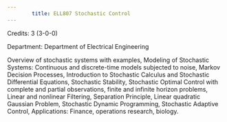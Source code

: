 ```yaml
---
        title: ELL807 Stochastic Control
---
```

Credits: 3 (3-0-0)

Department: Department of Electrical Engineering

Overview of stochastic systems with examples, Modeling of Stochastic Systems: Continuous and discrete-time models subjected to noise, Markov Decision Processes, Introduction to Stochastic Calculus and Stochastic Differential Equations, Stochastic Stability, Stochastic Optimal Control with complete and partial observations, finite and infinite horizon problems, Linear and nonlinear Filtering, Separation Principle, Linear quadratic Gaussian Problem, Stochastic Dynamic Programming, Stochastic Adaptive Control, Applications: Finance, operations research, biology.